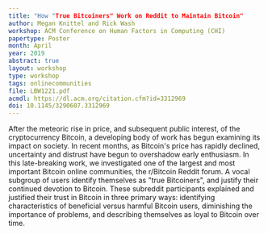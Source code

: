 ```yaml
---
title: "How "True Bitcoiners" Work on Reddit to Maintain Bitcoin"
author: Megan Knittel and Rick Wash
workshop: ACM Conference on Human Factors in Computing (CHI)
papertype: Poster
month: April
year: 2019
abstract: true
layout: workshop
type: workshop
tags: onlinecommunities
file: LBW1221.pdf
acmdl: https://dl.acm.org/citation.cfm?id=3312969
doi: 10.1145/3290607.3312969
---
```

After the meteoric rise in price, and subsequent public interest, of the cryptocurrency Bitcoin, a developing body of work has begun examining its impact on society. In recent months, as Bitcoin's price has rapidly declined, uncertainty and distrust have begun to overshadow early enthusiasm. In this late-breaking work, we investigated one of the largest and most important Bitcoin online communities, the r/Bitcoin Reddit forum. A vocal subgroup of users identify themselves as "true Bitcoiners", and justify their continued devotion to Bitcoin. These subreddit participants explained and justified their trust in Bitcoin in three primary ways: identifying characteristics of beneficial versus harmful Bitcoin users, diminishing the importance of problems, and describing themselves as loyal to Bitcoin over time.
